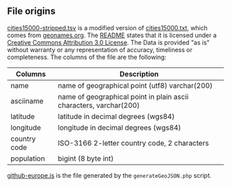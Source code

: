 File origins
------------

[cities15000-stripped.tsv](cities15000-stripped.tsv) is a modified version of [cities15000.txt](http://download.geonames.org/export/dump/cities15000.zip),
which comes from [geonames.org](http://download.geonames.org). The [README](http://download.geonames.org/export/dump/readme.txt) states
that it is licensed under a [Creative Commons Attribution 3.0 License](http://creativecommons.org/licenses/by/3.0/).
The Data is provided "as is" without warranty or any representation of accuracy, timeliness or completeness.
The columns of the file are the following:

Columns       | Description
------------- | -----------
name          | name of geographical point (utf8) varchar(200)
asciiname     | name of geographical point in plain ascii characters, varchar(200)
latitude      | latitude in decimal degrees (wgs84)
longitude     | longitude in decimal degrees (wgs84)
country code  | ISO-3166 2-letter country code, 2 characters
population    | bigint (8 byte int)

[github-europe.js](github-europe.js) is the file generated by the `generateGeoJSON.php` script.
